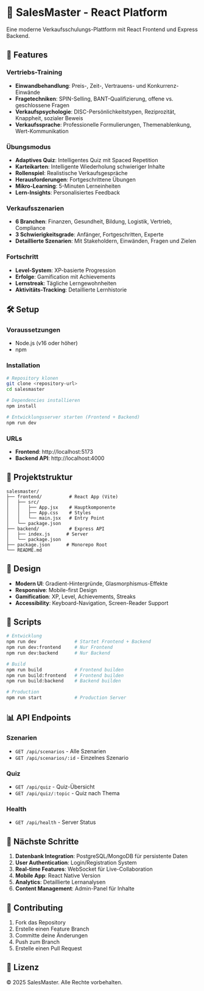 # 🎯 SalesMaster - React Platform

Eine moderne Verkaufsschulungs-Plattform mit React Frontend und Express Backend.

## 🚀 Features

### Vertriebs-Training
- **Einwandbehandlung**: Preis-, Zeit-, Vertrauens- und Konkurrenz-Einwände
- **Fragetechniken**: SPIN-Selling, BANT-Qualifizierung, offene vs. geschlossene Fragen
- **Verkaufspsychologie**: DISC-Persönlichkeitstypen, Reziprozität, Knappheit, sozialer Beweis
- **Verkaufssprache**: Professionelle Formulierungen, Themenablenkung, Wert-Kommunikation

### Übungsmodus
- **Adaptives Quiz**: Intelligentes Quiz mit Spaced Repetition
- **Karteikarten**: Intelligente Wiederholung schwieriger Inhalte
- **Rollenspiel**: Realistische Verkaufsgespräche
- **Herausforderungen**: Fortgeschrittene Übungen
- **Mikro-Learning**: 5-Minuten Lerneinheiten
- **Lern-Insights**: Personalisiertes Feedback

### Verkaufsszenarien
- **6 Branchen**: Finanzen, Gesundheit, Bildung, Logistik, Vertrieb, Compliance
- **3 Schwierigkeitsgrade**: Anfänger, Fortgeschritten, Experte
- **Detaillierte Szenarien**: Mit Stakeholdern, Einwänden, Fragen und Zielen

### Fortschritt
- **Level-System**: XP-basierte Progression
- **Erfolge**: Gamification mit Achievements
- **Lernstreak**: Tägliche Lerngewohnheiten
- **Aktivitäts-Tracking**: Detaillierte Lernhistorie

## 🛠️ Setup

### Voraussetzungen
- Node.js (v16 oder höher)
- npm

### Installation
```bash
# Repository klonen
git clone <repository-url>
cd salesmaster

# Dependencies installieren
npm install

# Entwicklungsserver starten (Frontend + Backend)
npm run dev
```

### URLs
- **Frontend**: http://localhost:5173
- **Backend API**: http://localhost:4000

## 📁 Projektstruktur

```
salesmaster/
├── frontend/          # React App (Vite)
│   ├── src/
│   │   ├── App.jsx    # Hauptkomponente
│   │   ├── App.css    # Styles
│   │   └── main.jsx   # Entry Point
│   └── package.json
├── backend/           # Express API
│   ├── index.js      # Server
│   └── package.json
├── package.json      # Monorepo Root
└── README.md
```

## 🎨 Design

- **Modern UI**: Gradient-Hintergründe, Glasmorphismus-Effekte
- **Responsive**: Mobile-first Design
- **Gamification**: XP, Level, Achievements, Streaks
- **Accessibility**: Keyboard-Navigation, Screen-Reader Support

## 🔧 Scripts

```bash
# Entwicklung
npm run dev              # Startet Frontend + Backend
npm run dev:frontend     # Nur Frontend
npm run dev:backend      # Nur Backend

# Build
npm run build            # Frontend builden
npm run build:frontend   # Frontend builden
npm run build:backend    # Backend builden

# Production
npm run start            # Production Server
```

## 📊 API Endpoints

### Szenarien
- `GET /api/scenarios` - Alle Szenarien
- `GET /api/scenarios/:id` - Einzelnes Szenario

### Quiz
- `GET /api/quiz` - Quiz-Übersicht
- `GET /api/quiz/:topic` - Quiz nach Thema

### Health
- `GET /api/health` - Server Status

## 🎯 Nächste Schritte

1. **Datenbank Integration**: PostgreSQL/MongoDB für persistente Daten
2. **User Authentication**: Login/Registration System
3. **Real-time Features**: WebSocket für Live-Collaboration
4. **Mobile App**: React Native Version
5. **Analytics**: Detaillierte Lernanalysen
6. **Content Management**: Admin-Panel für Inhalte

## 🤝 Contributing

1. Fork das Repository
2. Erstelle einen Feature Branch
3. Committe deine Änderungen
4. Push zum Branch
5. Erstelle einen Pull Request

## 📄 Lizenz

© 2025 SalesMaster. Alle Rechte vorbehalten.
